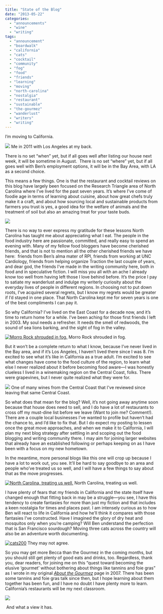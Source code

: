 ```yaml
---
title: "State of the Blog"
date: "2013-05-22"
categories:
  - "announcements"
  - "wine"
  - "writing"
tags:
  - "announcement"
  - "boardwalk"
  - "california"
  - "cats"
  - "cocktail"
  - "community"
  - "fog"
  - "food"
  - "friends"
  - "learning"
  - "moving"
  - "north-carolina"
  - "nostalgia"
  - "restaurant"
  - "sustainable"
  - "the-gourmez"
  - "wanderlust"
  - "writers"
  - "writing"
---
```


I’m moving to California.




<div class="caption">

![](http://www.blastanova.com/photoalbum/Adventures/CA%20Trip%202011/catrip120.JPG) Me in 2011 with Los Angeles at my back.</div>


There is no set “when” yet, but if all goes well after listing our house next week, it will be sometime in August.  There is no set “where” yet, but if all goes well with Ben’s employment options, it will be in the Bay Area, with LA as a second choice.

This means a few things. One is that the restaurant and cocktail reviews on this blog have largely been focused on the Research Triangle area of North Carolina where I’ve lived for the past seven years. It’s where I’ve come of foodie age in terms of learning about cuisine, about how great chefs truly make it a craft, and about how sourcing local and sustainable products from farmers you trust is yes, a good idea for the welfare of animals and the treatment of soil but also an amazing treat for your taste buds.

![](http://s3.amazonaws.com/thegourmez-wpmedia/2012/12/TerraVita2012166.jpg)

There is no way to ever express my gratitude for these lessons North Carolina has taught me about appreciating what I eat. The people in the food industry here are passionate, committed, and really easy to spend an evening with. Many of my fellow food bloggers have become cherished friends, and that is not to mention all the other cherished friends we have here:  friends from Ben’s alma mater of RPI, friends from working at UNC Cardiology, friends from helping organize Traction the last couple of years, and dear god, the friends I’ve made in the writing community here, both in food and in speculative fiction. I will miss you all with an ache I already know too well from having left those I love behind before. It’s the price I pay to satiate my wanderlust and indulge my writerly curiosity about the everyday lives of people in different regions. In choosing not to put down roots, I’ve acquired several regrets, but I know my regrets would be greater if I’d stayed in one place. That North Carolina kept me for seven years is one of the best compliments I can pay it.

So why California? I’ve lived on the East Coast for a decade now, and it’s time to return home for a while. I’ve been aching for those first friends I left in 2003. My soul needs a refresher. It needs the smell of redwoods, the sound of sea lions barking, and the sight of fog in the valley.




<div class="caption">

[![Morro Rock shrouded in fog.](http://s3.amazonaws.com/thegourmez-wpmedia/2013/05/October-08-237-334x500.jpg)](http://www.rebeccagomezfarrell.com/2013/05/state-of-the-blog/october-08-237/) Morro Rock shrouded in fog.</div>


But it won’t be a complete return to what I know, because I’ve never lived in the Bay area, and if it’s Los Angeles, I haven’t lived there since I was 8. I’m excited to see what it’s like in California as a true adult. I’m excited to see what changes have come to the food culture of the region, to learn what else I never realized about it before becoming food aware—I was honestly clueless I lived in a winemaking region on the Central Coast, folks. There were grapevines, but I never quite realized what they were for.




<div class="caption">

![](http://s3.amazonaws.com/thegourmez-wpmedia/2012/08/St.-Somewhere.jpg) One of many wines from the Central Coast that I've reviewed since leaving that same Central Coast.</div>


So what does that mean for the blog? Well, it’s not going away anytime soon because that house does need to sell, and I do have a lot of restaurants to cross off my must-dine list before we leave (Want to join me? Comment!). There are a couple local businesses I’ve wanted to profile but haven’t had the chance to, and I’d like to fix that. But I do expect my posting to lessen once the great move approaches, and when we make it to California, I will plan my next blog strategy after settling in and scoping out the food blogging and writing community there. I may aim for joining larger websites that already have an established following or perhaps keeping on as I have been with a focus on my new hometown.

In the meantime, more personal blogs like this one will crop up because I have a lot to work out, you see. It’ll be hard to say goodbye to an area and people who’ve treated us so well, and I will have a few things to say about that as the move progresses.




<div class="caption">

[![North Carolina, treating us well.](http://s3.amazonaws.com/thegourmez-wpmedia/2013/05/ben-becca-selfie-375x500.jpg)](http://www.rebeccagomezfarrell.com/2013/05/state-of-the-blog/ben-becca-selfie/) North Carolina, treating us well.</div>


I have plenty of fears that my friends in California and the state itself have changed enough that fitting back in may be a struggle—you see, I have this tendency to create fantasies for more than just my fiction and that includes a keen nostalgia for times and places past. I am intensely curious as to how Ben will react to life in California and how he’ll think it compares with those fantasies I’ve constructed. Have I imagined the glory of dry heat and mosquitos only when you’re camping? Will Ben understand the perfection that is San Francisco sourdough? Moving three cats across the country will also be an adventure worth documenting.




<div class="caption">

[![cats200](http://s3.amazonaws.com/thegourmez-wpmedia/2013/05/cats200-500x333.jpg)](http://www.rebeccagomezfarrell.com/2013/05/state-of-the-blog/cats200/) They may not agree.</div>


So you may get more Becca than the Gourmez in the coming months, but you should still get plenty of good eats and drinks, too. Regardless, thank you, dear readers, for joining me on this “quest toward becoming the elusive ‘gourmet’ without bothering about things like tannins and foie gras” as I wrote in my original _[About the Gourmez](http://www.rebeccagomezfarrell.com/gourmez/about/)_ page in 2007. There has been some tannins and foie gras talk since then, but I hope learning about them together has been fun, and I have no doubt I have plenty more to learn. California’s restaurants will be my next classroom.

[![](http://www.blastanova.com/photoalbum/Adventures/CA%20Trip%202011/catrip223.jpg)](http://www.blastanova.com/photoalbum/Adventures/CA%20Trip%202011/catrip223.jpg)

 And what a view it has.
